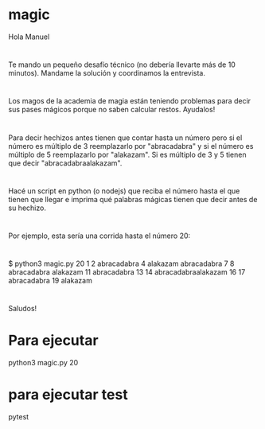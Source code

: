 # magic

Hola Manuel
#
Te mando un pequeño desafío técnico (no debería llevarte más de 10 minutos). Mandame la solución y coordinamos la entrevista.
#
Los magos de la academia de magia están teniendo problemas para decir sus pases mágicos porque no saben calcular restos. Ayudalos!
#
Para decir hechizos antes tienen que contar hasta un número pero si el número es múltiplo de 3 reemplazarlo por "abracadabra" y si el número es múltiplo de 5 reemplazarlo por "alakazam". Si es múltiplo de 3 y 5 tienen que decir "abracadabraalakazam".
#
Hacé un script en python (o nodejs) que reciba el número hasta el que tienen que llegar e imprima qué palabras mágicas tienen que decir antes de su hechizo.
#
Por ejemplo, esta sería una corrida hasta el número 20:
#
$ python3 magic.py 20
1
2
abracadabra
4
alakazam
abracadabra
7
8
abracadabra
alakazam
11
abracadabra
13
14
abracadabraalakazam
16
17
abracadabra
19
alakazam
#
Saludos!




# Para ejecutar
python3 magic.py 20

# para ejecutar test
pytest

